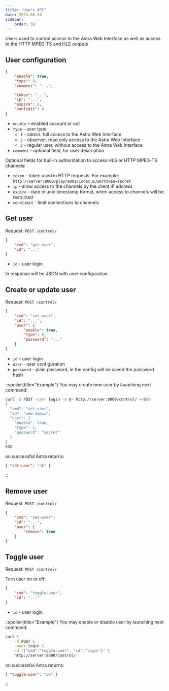 ```yaml
---
title: "Users API"
date: 2023-06-30
sidebar:
    order: 30
---
```


Users used to control access to the Astra Web Interface as well as access to the HTTP MPEG-TS and HLS outputs

## User configuration

```json
{
    "enable": true,
    "type": 0,
    "comment": "...",

    "token": "...",
    "ip": "...",
    "expire": 0,
    "conlimit": 0
}
```

- `enable` – enabled account or not
- `type` – user type
    - `1` - admin. full access to the Astra Web Interface
    - `2` - observer. read only access to the Astra Web Interface
    - `3` - regular user. without access to the Astra Web Interface
- `comment` - optional field, for user description

Optional fields for buil-in authorization to access HLS or HTTP MPEG-TS channels:

- `token` - token used in HTTP requests. For example: `http://server:8000/play/a001/index.m3u8?token=secret`
- `ip` - allow access to the channels by the client IP address
- `expire` - date in unix timestamp format, when access to channels will be restricted
- `connlimit` - limit connections to channels

## Get user

Request: `POST /control/`

```json
{
    "cmd": "get-user",
    "id": "..."
}
```

- `id` - user login

In response will be JSON with user configuration

## Create or update user

Request: `POST /control/`

```json
{
    "cmd": "set-user",
    "id": "...",
    "user": {
        "enable": true,
        "type": 0,
        "password": "..."
    }
}
```

- `id` – user login
- `user` - user configuration
- `password` - plain password, in the config will be saved the password hash

::spoiler{title="Example"}
You may create new user by launching next command:

```sh
curl -X POST -user login -d @- http://server:8000/control/ <<END
{
  "cmd": "set-user",
  "id": "new-admin",
  "user": {
    "enable": true,
    "type": 1,
    "password": "secret"
  }
}
END
```

on successful Astra returns:

```json
{ "set-user": "ok" }
```
::

## Remove user

Request: `POST /control/`

```json
{
    "cmd": "set-user",
    "id": "...",
    "user": {
        "remove": true
    }
}
```

## Toggle user

Request: `POST /control/`

Turn user on or off:

```json
{
    "cmd": "toggle-user",
    "id": "..."
}
```

- `id` - user login

::spoiler{title="Example"}
You may enable or disable user by launching next command:

```sh
curl \
    -X POST \
    -user login \
    -d '{"cmd":"toggle-user", "id":"login"}' \
    http://server:8000/control/
```

on successful Astra returns:

```json
{ "toggle-user": "ok" }
```
::
